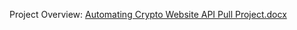 Project Overview:
[Automating Crypto Website API Pull Project.docx](https://github.com/ekaterinakham/Python-Project-Crypto-Website-Project-/files/12833393/Automating.Crypto.Website.API.Pull.Project.docx)
